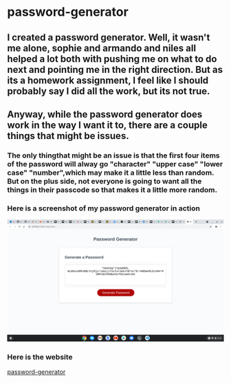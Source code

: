 # password-generator

## I created a password generator. Well, it wasn't me alone, sophie and armando and niles all helped a lot both with pushing me on what to do next and pointing me in the right direction. But as its a homework assignment, I feel like I should probably say I did all the work, but its not true. 
## Anyway, while the password generator does work in the way I want it to, there are a couple things that might be issues. 

### The only thingthat might be an issue is that the first four items of the password will alway go "character" "upper case" "lower case" "number",which may make it a little less than random. But on the plus side, not everyone is going to want all the things in their passcode so that makes it a little more random.
### Here is a screenshot of my password generator in action
![password-generator screenshot](./assets/images/password-generator-screenshot.png)
### Here is the website 
[password-generator](https://naomilounsbury.github.io/password-generator/)
